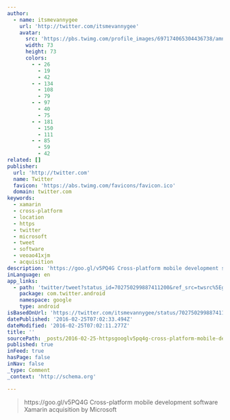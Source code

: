 ```yaml
---
author:
  - name: itsmevannygee
    url: 'http://twitter.com/itsmevannygee'
    avatar:
      src: 'https://pbs.twimg.com/profile_images/697174065304436738/amni_Q8N_bigger.jpg'
      width: 73
      height: 73
      colors:
        - - 26
          - 19
          - 42
        - - 134
          - 108
          - 79
        - - 97
          - 40
          - 75
        - - 181
          - 150
          - 111
        - - 85
          - 59
          - 42
related: []
publisher:
  url: 'http://twitter.com'
  name: Twitter
  favicon: 'https://abs.twimg.com/favicons/favicon.ico'
  domain: twitter.com
keywords:
  - xamarin
  - cross-platform
  - location
  - https
  - twitter
  - microsoft
  - tweet
  - software
  - veoao41xjm
  - acquisition
description: 'https://goo.gl/v5PQ4G Cross-platform mobile development software Xamarin acquisition by Microsoft'
inLanguage: en
app_links:
  - path: 'twitter/tweet?status_id=702750299887411200&ref_src=twsrc%5Egoogle%7Ctwcamp%5Eandroidseo%7Ctwgr%5Estatus%7Ctwterm%5E702750299887411200'
    package: com.twitter.android
    namespace: google
    type: android
isBasedOnUrl: 'https://twitter.com/itsmevannygee/status/702750299887411200'
datePublished: '2016-02-25T07:02:33.494Z'
dateModified: '2016-02-25T07:02:11.277Z'
title: ''
sourcePath: _posts/2016-02-25-httpsgooglv5pq4g-cross-platform-mobile-development-soft.md
published: true
inFeed: true
hasPage: false
inNav: false
_type: Comment
_context: 'http://schema.org'

---
```

> https&colon;&sol;&sol;goo&period;gl&sol;v5PQ4G Cross-platform mobile development software Xamarin acquisition by Microsoft